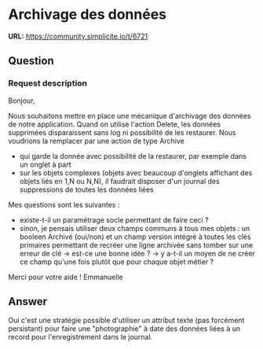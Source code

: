 # Archivage des données

**URL:** https://community.simplicite.io/t/6721

## Question
### Request description

Bonjour,

Nous souhaitons mettre en place une mécanique d'archivage des données de notre application.
Quand on utilise l'action Delete, les données supprimées disparaissent sans log ni possibilité de les restaurer.
Nous voudrions la remplacer par une action de type Archive
- qui garde la donnée avec possibilité de la restaurer, par exemple dans un onglet à part
- sur les objets complexes (objets avec beaucoup d'onglets affichant des objets liés en 1,N ou N,N), il faudrait disposer d'un journal des suppressions de toutes les données liées

Mes questions sont les suivantes :
- existe-t-il un paramétrage socle permettant de faire ceci ?
- sinon, je pensais utiliser deux champs communs à tous mes objets : un booleen Archivé (oui/non) et un champ version intégré à toutes les clés primaires permettant de recréer une ligne archivée sans tomber sur une erreur de clé
-> est-ce une bonne idée ?
-> y a-t-il un moyen de ne créer ce champ qu'une fois plutôt que pour chaque objet métier ?

Merci pour votre aide !
Emmanuelle

## Answer
Oui c'est une stratégie possible d'utiliser un attribut texte (pas forcément persistant) pour faire une "photographie" à date des données liées à un record pour l'enregistrement dans le journal.
